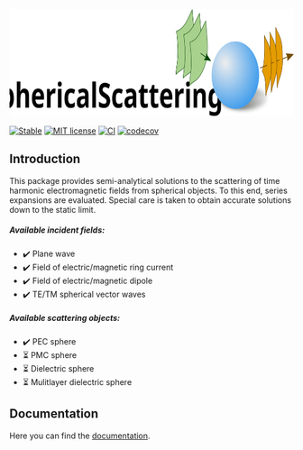 
<img src="docs/src/assets/logo_Scat_README.svg" height="190"/>

[![Stable](https://img.shields.io/badge/docs-stable-blue.svg)](https://hobezwe.github.io/SphericalScattering/dev/)
[![MIT license](https://img.shields.io/badge/License-MIT-blue.svg)](https://github.com/HoBeZwe/SphericalScattering/blob/master/LICENSE)
[![CI](https://github.com/HoBeZwe/SphericalScattering/actions/workflows/CI.yml/badge.svg?branch=master)](https://github.com/HoBeZwe/SphericalScattering/actions/workflows/CI.yml)
[![codecov](https://codecov.io/gh/HoBeZwe/SphericalScattering/branch/master/graph/badge.svg?token=4F9NUNRC1K)](https://codecov.io/gh/HoBeZwe/SphericalScattering)

## Introduction

This package provides semi-analytical solutions to the scattering of time harmonic electromagnetic fields from spherical objects. 
To this end, series expansions are evaluated. Special care is taken to obtain accurate solutions down to the static limit.



##### Available incident fields:
- :heavy_check_mark: Plane wave
- :heavy_check_mark: Field of electric/magnetic ring current
- :heavy_check_mark: Field of electric/magnetic dipole
- :heavy_check_mark: TE/TM spherical vector waves

##### Available scattering objects:
- :heavy_check_mark: PEC sphere
- :hourglass_flowing_sand: PMC sphere
- :hourglass_flowing_sand: Dielectric sphere
- :hourglass_flowing_sand: Mulitlayer dielectric sphere



## Documentation

Here you can find the [documentation](https://HoBeZwe.github.io/SphericalScattering.jl/dev).